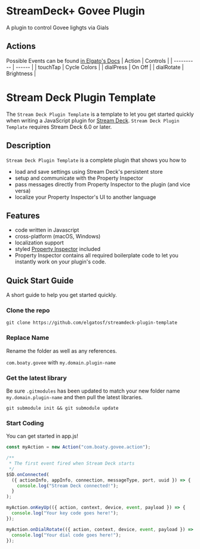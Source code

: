# StreamDeck+ Govee Plugin

A plugin to control Govee lighgts via Gials

## Actions

Possible Events can be found [in Elgato's Docs](https://developer.elgato.com/documentation/stream-deck/sdk/events-received/)
| Action | Controls |
| ---------- | ------ |
| touchTap | Cycle Colors |
| dialPress | On Off |
| dialRotate | Brightness |

# Stream Deck Plugin Template

The `Stream Deck Plugin Template` is a template to let you get started quickly when writing a JavaScript plugin for [Stream Deck](https://developer.elgato.com/documentation/stream-deck/). `Stream Deck Plugin Template` requires Stream Deck 6.0 or later.

## Description

`Stream Deck Plugin Template` is a complete plugin that shows you how to

- load and save settings using Stream Deck's persistent store
- setup and communicate with the Property Inspector
- pass messages directly from Property Inspector to the plugin (and vice versa)
- localize your Property Inspector's UI to another language

## Features

- code written in Javascript
- cross-platform (macOS, Windows)
- localization support
- styled [Property Inspector](https://developer.elgato.com/documentation/stream-deck/sdk/property-inspector/) included
- Property Inspector contains all required boilerplate code to let you instantly work on your plugin's code.

## Quick Start Guide

A short guide to help you get started quickly.

### Clone the repo

`git clone https://github.com/elgatosf/streamdeck-plugin-template`

### Replace Name

Rename the folder as well as any references.

`com.boaty.govee` with `my.domain.plugin-name`

### Get the latest library

Be sure `.gitmodules` has been updated to match your new folder name `my.domain.plugin-name` and then pull the latest libraries.

`git submodule init && git submodule update`

### Start Coding

You can get started in app.js!

```javascript
const myAction = new Action("com.boaty.govee.action");

/**
 * The first event fired when Stream Deck starts
 */
$SD.onConnected(
  ({ actionInfo, appInfo, connection, messageType, port, uuid }) => {
    console.log("Stream Deck connected!");
  }
);

myAction.onKeyUp(({ action, context, device, event, payload }) => {
  console.log("Your key code goes here!");
});

myAction.onDialRotate(({ action, context, device, event, payload }) => {
  console.log("Your dial code goes here!");
});
```
